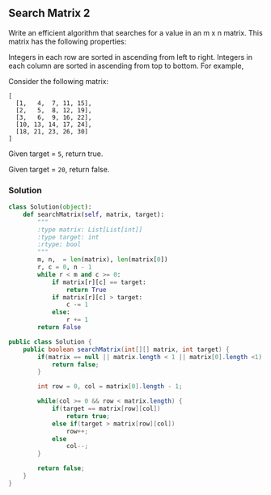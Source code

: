 ## Search Matrix 2

Write an efficient algorithm that searches for a value in an m x n matrix. This matrix has the following properties:

Integers in each row are sorted in ascending from left to right.
Integers in each column are sorted in ascending from top to bottom.
For example,

Consider the following matrix:
```
[
  [1,   4,  7, 11, 15],
  [2,   5,  8, 12, 19],
  [3,   6,  9, 16, 22],
  [10, 13, 14, 17, 24],
  [18, 21, 23, 26, 30]
]
```

Given target = `5`, return true.

Given target = `20`, return false.

### Solution

```python
class Solution(object):
    def searchMatrix(self, matrix, target):
        """
        :type matrix: List[List[int]]
        :type target: int
        :rtype: bool
        """
        m, n,  = len(matrix), len(matrix[0])
        r, c = 0, n - 1
        while r < m and c >= 0:
            if matrix[r][c] == target:
                return True
            if matrix[r][c] > target:
                c -= 1
            else:
                r += 1
        return False

```

```java
public class Solution {
    public boolean searchMatrix(int[][] matrix, int target) {
        if(matrix == null || matrix.length < 1 || matrix[0].length <1) {
            return false;
        }

        int row = 0, col = matrix[0].length - 1;

        while(col >= 0 && row < matrix.length) {
            if(target == matrix[row][col])
                return true;
            else if(target > matrix[row][col])
                row++;
            else
                col--;
        }

        return false;
    }
}
```
